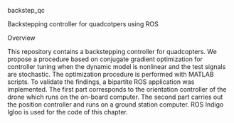 backstep_qc

Backstepping controller for quadcotpers using ROS

Overview

This repository contains a backstepping controller for quadcopters. We propose a procedure based on conjugate gradient optimization for controller tuning when the dynamic model is nonlinear and the test signals are stochastic. The optimization procedure is performed with MATLAB scripts. To validate the findings, a bipartite ROS application was implemented. The first part corresponds to the orientation controller of the drone which runs on the on-board computer. The second part carries out the position controller and runs on a ground station computer. ROS Indigo Igloo is used for the code of this chapter.
